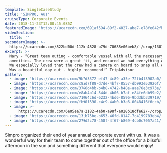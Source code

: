 ```yaml
---
template: SingleCaseStudy
title: 'SIMPRO, Aus'
cruiseType: Corporate Events
date: 2018-11-23T12:00:45.085Z
featuredImage: 'https://ucarecdn.com/691af594-89f2-4027-abe7-e78fe042fb7b/-/preview/'
videoSection:
  title: ''
secondaryImage: >-
  https://ucarecdn.com/822bd00d-112b-4828-b79d-70688e06beb8/-/crop/1381x1053/124,0/-/preview/-/enhance/67/
excerpt: >-
  Mary - “Great team outing - comfortable vessel with all the necessary
  amenities. The crew were a great fit, and ensured we had everything we needed.
  We especially loved that the crew had a camera on board to snap all our fun.
  Was a beautiful day out - highly recommend!” TripAdvisor
gallery:
  - image: 'https://ucarecdn.com/9b7d3372-ef47-4c89-a35e-72fb4f3902a0/'
  - image: 'https://ucarecdn.com/c8ad7f88-d7de-4bf7-8557-db993e53926f/'
  - image: 'https://ucarecdn.com/3766d4bb-b4b8-4742-b48e-aae76e3c973e/'
  - image: 'https://ucarecdn.com/e8ab4b14-344d-4b06-b7af-e84fe6db99e2/'
  - image: 'https://ucarecdn.com/71064c6d-6232-4bd6-8596-9bd3bb339719/'
  - image: 'https://ucarecdn.com/fb90f390-c4c9-4ab0-b3a6-0048416f6ccb/'
  - image: >-
      https://ucarecdn.com/6e05ea7a-2182-4ab0-a98f-a028b18dfe62/-/crop/1069x867/3,203/-/preview/-/enhance/58/
  - image: 'https://ucarecdn.com/131b75be-b653-46fd-8147-7c4199783eb4/'
  - image: 'https://ucarecdn.com/279d2c78-458f-4f67-b869-4cb0c7057a41/'
---
```

Simpro organized their end of year annual corporate event with us. It was a wonderful way for their team to come together out of the office for a blissful afternoon in the sun and something different that everyone would enjoy!
